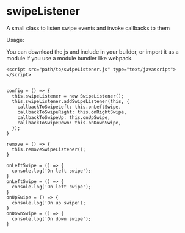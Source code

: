# swipeListener
A small class to listen swipe events and invoke callbacks to them

Usage:

You can download the js and include in your builder, or import it as a module if you use a module bundler like webpack.
```
<script src="path/to/swipeListener.js" type="text/javascript"></script>


config = () => {
  this.swipeListener = new SwipeListener();
  this.swipeListener.addSwipeListener(this, {
    callbackToSwipeLeft: this.onLeftSwipe,
    callbackToSwipeRight: this.onRightSwipe,
    callbackToSwipeUp: this.onUpSwipe,
    callbackToSwipeDown: this.onDownSwipe,
  });
}

remove = () => {
  this.removeSwipeListener();
}

onLeftSwipe = () => { 
  console.log('On left swipe');
}
onLeftSwipe = () => { 
  console.log('On left swipe');
}
onUpSwipe = () => {
  console.log('On up swipe');
}
onDownSwipe = () => {
  console.log('On down swipe');
}
```

